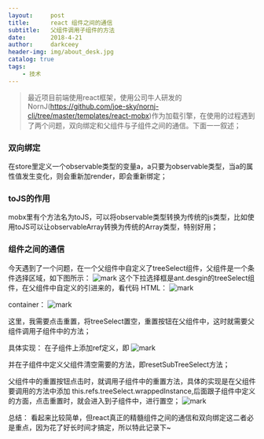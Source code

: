 ```yaml
---
layout:     post
title:      react 组件之间的通信
subtitle:   父组件调用子组件的方法
date:       2018-4-21
author:     darkceey
header-img: img/about_desk.jpg
catalog: true
tags:
    - 技术
---
```


> 最近项目前端使用react框架，使用公司牛人研发的NornJ(https://github.com/joe-sky/nornj-cli/tree/master/templates/react-mobx)作为加载引擎，在使用的过程遇到了两个问题，双向绑定和父组件与子组件之间的通信。下面一一叙述；

### 双向绑定

在store里定义一个observable类型的变量a，a只要为observable类型，当a的属性值发生变化，则会重新加render，即会重新绑定；

### toJS的作用

mobx里有个方法名为toJS，可以将observable类型转换为传统的js类型，比如使用toJS可以让observableArray转换为传统的Array类型，特别好用；

### 组件之间的通信

今天遇到了一个问题，在一个父组件中自定义了treeSelect组件，父组件是一个条件选择区域，如下图所示：
![mark](http://p6i3n2fdv.bkt.clouddn.com/blog/180421/HlD3hC0cB0.png?imageslim)
这个下拉选择框是ant.desgin的treeSelect组件，在父组件中自定义的引进来的，看代码
HTML：
![mark](http://p6i3n2fdv.bkt.clouddn.com/blog/180421/jDgF5im08B.png?imageslim)

container：
![mark](http://p6i3n2fdv.bkt.clouddn.com/blog/180421/iFFjD0gl63.png?imageslim)


这里，我需要点击重置，将treeSelect置空，重置按钮在父组件中，这时就需要父组件调用子组件中的方法；

具体实现：
在子组件上添加ref定义，即
![mark](http://p6i3n2fdv.bkt.clouddn.com/blog/180421/11CLDfIChC.png?imageslim)

并在子组件中定义父组件清空需要的方法，即resetSubTreeSelect方法；

父组件中的重置按钮点击时，就调用子组件中的重置方法，具体的实现是在父组件要调用的方法中添加
this.refs.treeSelect.wrappedInstance,后面跟子组件中定义的方面，点击重置时，就会进入到子组件中，进行置空；
![mark](http://p6i3n2fdv.bkt.clouddn.com/blog/180421/A69fecBkIK.png?imageslim)

总结：
看起来比较简单，但react真正的精髓组件之间的通信和双向绑定这二者必是重点，因为花了好长时间才搞定，所以特此记录下~